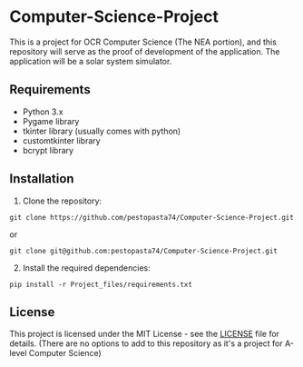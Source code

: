 # Computer-Science-Project
This is a project for OCR Computer Science (The NEA portion), and this repository will serve as the proof of development of the application. The application will be a solar system simulator.

## Requirements

- Python 3.x
- Pygame library
- tkinter library (usually comes with python)
- customtkinter library
- bcrypt library

## Installation

1. Clone the repository:

```
git clone https://github.com/pestopasta74/Computer-Science-Project.git
```
or
```
git clone git@github.com:pestopasta74/Computer-Science-Project.git
```

2. Install the required dependencies:

```
pip install -r Project_files/requirements.txt
```

## License

This project is licensed under the MIT License - see the [LICENSE](LICENSE) file for details. (There are no options to add to this repository as it's a project for A-level Computer Science)
